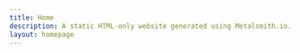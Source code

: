 ```yaml
---
title: Home
description: A static HTML-only website generated using Metalsmith.io.
layout: homepage
---
```

